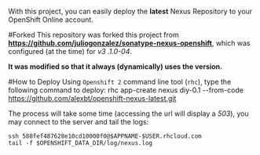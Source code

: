 With this project, you can easily deploy the **latest** Nexus Repository to your OpenShift Online account.

#Forked
This repository was forked this project from **https://github.com/juliogonzalez/sonatype-nexus-openshift**, which was configured (at the time) for *v3
.1.0-04*.

**It was modified so that it always (dynamically) uses the version.**

#How to Deploy
Using `Openshift 2` command line tool (`rhc`), type the following command to deploy:
    rhc app-create nexus diy-0.1 --from-code https://github.com/alexbt/openshift-nexus-latest.git

The process will take some time (accessing the url will display a *503*), you may connect to the server and tail 
the logs:

    ssh 588fef487628e10cd10000f0@$APPNAME-$USER.rhcloud.com
    tail -f $OPENSHIFT_DATA_DIR/log/nexus.log
  
